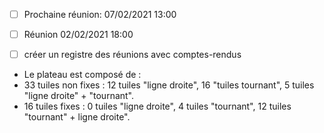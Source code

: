 - [ ] Prochaine réunion: 07/02/2021 13:00

- [ ] Réunion 02/02/2021 18:00 
- [ ] créer un registre des réunions avec comptes-rendus
- Le plateau est composé de : 
- 33 tuiles non fixes : 12 tuiles "ligne droite", 16 "tuiles tournant", 5 tuiles "ligne droite" + "tournant".
- 16 tuiles fixes : 0 tuiles "ligne droite", 4 tuiles "tournant", 12 tuiles "tournant" + ligne droite".
